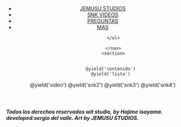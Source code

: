 <!DOCTYPE html>
<html>
<head>
	<title>Jemusu Studios</title>
	<link rel="stylesheet" type="text/css" href="css/estilo.css">
	<link rel="stylesheet"  href="{{asset('plugins/bootstrap/css/bootstrap.css')}}">
</head>
<body>
	<div id="fb-root"></div>
<script async defer crossorigin="anonymous" src="https://connect.facebook.net/es_LA/sdk.js#xfbml=1&version=v7.0"></script>
	<header>
		<div class="contenedor">
			<nav><ul>
				<li><a href="/">JEMUSU STUDIOS</a></li>
				<li><a href="snkv">SNK VIDEOS</a></li>
				<li><a href="faq">PREGUNTAS</a></li>
				<li><a href="mas">MAS</a></li>

            </ul>

			</nav>
			<section>
				
          
          @yield('contenido')
          @yield('lista')
@yield('video')
     @yield('snk2')
          @yield('snk3')
@yield('snk4')
			</section>
		</div>
	</header>


<footer class="footer">
		<div class="container">
			<h5>Todos los derechos reservados wit studio, by Hajime isayama. developed:sergio del valle. Art by <span class="nm-footer">JEMUSU STUDIOS</span>.</h5>
		</div>
	</footer>

</body>
</html>
